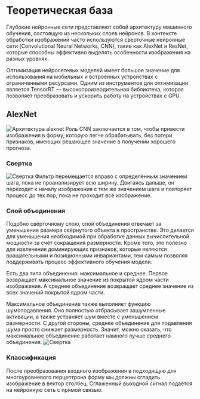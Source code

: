 # Теоретическая база
Глубокие нейронные сети представляют собой архитектуру машинного обучения, состоящую из нескольких слоев нейронов. В контексте обработки изображений часто используются сверточные нейронные сети (Convolutional Neural Networks, CNN), такие как AlexNet и ResNet, которые способны эффективно выделять особенности изображения на разных уровнях.

Оптимизация нейросетевых моделей имеет большое значение для использования на мобильных и встроенных устройствах с ограниченными ресурсами. Одним из инструментов для оптимизации является TensorRT — высокопроизводительная библиотека, которая позволяет преобразовать и ускорить работу на устройствах с GPU.

## AlexNet
![Архитектура alexnet](alexnet.png)
 Роль CNN заключается в том, чтобы привести изображения в форму, которую легче обрабатывать, без потери признаков, имеющих решающее значение в получении хорошего прогноза.

### Свертка
![Свертка](convolution.png)
Фильтр перемещается вправо с определённым значением шага, пока не проанализирует всю ширину. Двигаясь дальше, он переходит к началу изображения с тем же значением шага и повторяет процесс до тех пор, пока не проходит всё изображение.

### Слой объединения
Подобно свёрточному слою, слой объединения отвечает за уменьшение размера свёрнутого объекта в пространстве. Это делается для уменьшения необходимой при обработке данных вычислительной мощности за счёт сокращения размерности. Кроме того, это полезно для извлечения доминирующих признаков, которые являются вращательными и позиционными инвариантами, тем самым позволяя поддерживать процесс эффективного обучения модели.

Есть два типа объединения: максимальное и среднее. Первое возвращает максимальное значение из покрытой ядром части изображения. А среднее объединение возвращает среднее значение из всех значений покрытой ядром части.

Максимальное объединение также выполняет функцию шумоподавления. Оно полностью отбрасывает зашумленные активации, а также устраняет шум вместе с уменьшением размерности. С другой стороны, среднее объединение для подавления шума просто снижает размерность. Значит, можно сказать, что максимальное объединение работает намного лучше среднего объединения.
![Свертка](pooling.png)

### Классификация
После преобразования входного изображения в подходящую для многоуровневого перцептрона форму мы должны сгладить изображение в вектор столбец. Сглаженный выходной сигнал подаётся на нейронную сеть с прямой связью.
